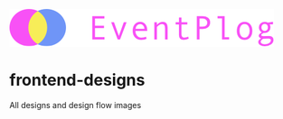 ![logo](eventplog/assets/eventplog-logo-name-small.png)

# frontend-designs
All designs and design flow images
